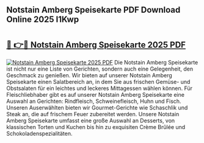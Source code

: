 ## Notstain Amberg Speisekarte PDF Download Online 2025 I1Kwp

# <h2><a href="http://gc6s9eo.nevu.top/?p=Notstain+Amberg+Speisekarte">🔗 👉🔴 Notstain Amberg Speisekarte 2025 PDF</a></h2>

[![Notstain Amberg Speisekarte 2025 PDF](https://i.imgur.com/dBaPXMq.png)](http://gc6s9eo.nevu.top/?p=Notstain+Amberg+Speisekarte)
Die Notstain Amberg Speisekarte ist nicht nur eine Liste von Gerichten, sondern auch eine Gelegenheit, den Geschmack zu genießen. Wir bieten auf unserer Notstain Amberg Speisekarte einen Salatbereich an, in dem Sie aus frischen Gemüse- und Obstsalaten für ein leichtes und leckeres Mittagessen wählen können. Für Fleischliebhaber gibt es auf unserer Notstain Amberg Speisekarte eine Auswahl an Gerichten: Rindfleisch, Schweinefleisch, Huhn und Fisch. Unseren Auserwählten bieten wir Gourmet-Gerichte wie Schaschlik und Steak an, die auf frischem Feuer zubereitet werden. Unsere Notstain Amberg Speisekarte umfasst eine große Auswahl an Desserts, von klassischen Torten und Kuchen bis hin zu exquisiten Crème Brûlée und Schokoladenspezialitäten.

